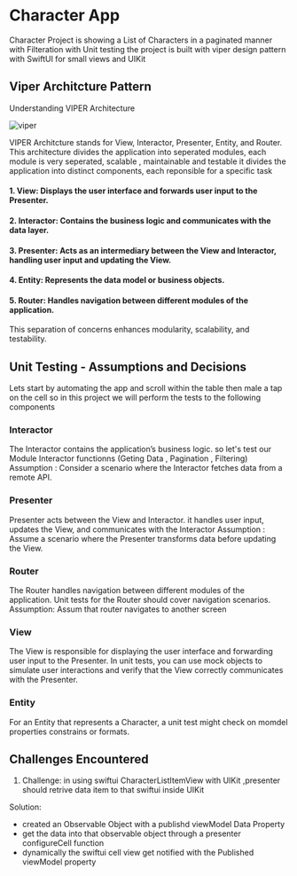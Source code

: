 # Character App
Character Project is showing a List of Characters in a paginated manner with Filteration with Unit testing
the project is built with viper design pattern with SwiftUI for small views and UIKit 

## Viper Architcture Pattern 
Understanding VIPER Architecture

![viper](https://github.com/MahmoudMaamoun/CharacterApp/assets/4027697/17ab1b97-467a-45d1-b21b-bea2fedbd37d)


VIPER Architcture stands for View, Interactor, Presenter, Entity, and Router. This architecture divides the application into seperated modules, each module is very seperated, scalable , maintainable and testable
it divides the application into distinct components, each reponsible for a specific task 

#### 1. View: Displays the user interface and forwards user input to the Presenter.

#### 2. Interactor: Contains the business logic and communicates with the data layer.

#### 3. Presenter: Acts as an intermediary between the View and Interactor, handling user input and updating the View.

#### 4. Entity: Represents the data model or business objects.

#### 5. Router: Handles navigation between different modules of the application.

This separation of concerns enhances modularity, scalability, and testability.

## Unit Testing - Assumptions and Decisions

Lets start by automating the app and scroll within the table then male a tap on the cell
so in this project we will perform the tests to the following components

### Interactor
The Interactor contains the application’s business logic. 
so let's test our Module Interactor functionns (Geting Data , Pagination , Filtering)
 Assumption : Consider a scenario where the Interactor fetches data from a remote API. 

 ### Presenter
 Presenter acts between the View and Interactor. it handles user input, updates the View, and communicates with the Interactor
 Assumption : Assume a scenario where the Presenter transforms data before updating the View.

### Router
 The Router handles navigation between different modules of the application. Unit tests for the Router should cover navigation scenarios.
 Assumption: Assum that router navigates to another screen 
 
 ### View
 The View is responsible for displaying the user interface and forwarding user input to the Presenter. In unit tests, you can use mock objects to simulate user interactions and verify that the View correctly communicates with the Presenter.

 ### Entity
 For an Entity that represents a Character, a unit test might check on momdel properties constrains or formats. 

 
## Challenges Encountered
1. Challenge: in using swiftui CharacterListItemView with UIKit
   ,presenter should retrive data item to that swiftui inside UIKit
    
Solution: 
- created an Observable Object with a publishd viewModel Data Property
- get the data into that observable object through a presenter configureCell function
- dynamically the swiftui cell view get notified with the Published viewModel property

